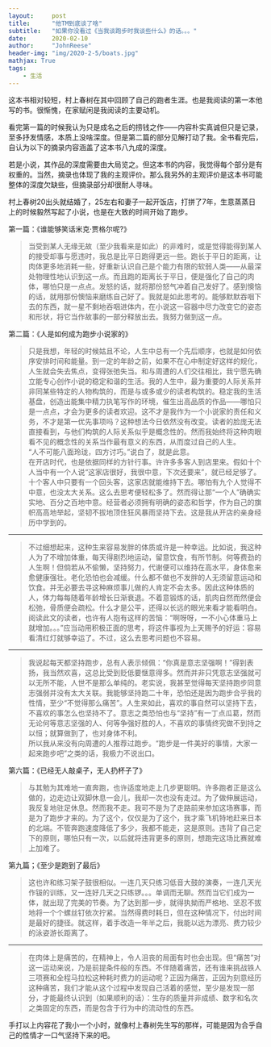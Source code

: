 ```yaml
---
layout:     post
title:      "他TM到底谈了啥"
subtitle:   "如果你没看过《当我谈跑步时我谈些什么》的话。。。"
date:       2020-02-10
author:     "JohnReese"
header-img: "img/2020-2-5/boats.jpg"
mathjax: True
tags:
    - 生活
---
```


这本书相对较短，村上春树在其中回顾了自己的跑者生涯。也是我阅读的第一本他写的书。很惭愧，在家赋闲是我阅读的主要动机。

看完第一篇的时候我认为只是成名之后的捞钱之作——内容朴实真诚但只是记录，至多抒发情感，本质上没啥深度。但是第二篇的部分见解打动了我。全书看完后，自认为以下的摘录内容涵盖了这本书八九成的深度。

若是小说，其作品的深度需要由大局览之。但这本书的内容，我觉得每个部分是有权重的。当然，摘录也体现了我的主观评价。那么我另外的主观评价是这本书可能整体的深度欠缺些，但摘录部分却很耐人寻味。

村上春树20出头就结婚了，25左右和妻子一起开饭店，打拼了7年，生意蒸蒸日上的时候毅然写起了小说，也是在大致的时间开始了跑步。

第一篇：《谁能够笑话米克·贾格尔呢?》

> 当受到某人无缘无故（至少我看来是如此）的非难时，或是觉得能得到某人的接受却事与愿违时，我总是比平日跑得更远一些。跑长于平日的距离，让肉体更多地消耗一些，好重新认识自己是个能力有限的软弱人类——从最深处物理性地认识到这一点。而且跑的距离长于平日，便是强化了自己的肉体，哪怕只是一点点。发怒的话，就将那份怒气冲着自己发好了。感到懊恼的话，就用那份懊恼来磨练自己好了。我就是如此思考的。能够默默吞咽下去的东西，就一星不剩地吞咽进体内，在小说这一容器中尽力改变它的姿态和形状，将它当作故事的一部分释放出去。我努力做到这一点。

第二篇：《人是如何成为跑步小说家的》

> 只是我想，年轻的时候姑且不论，人生中总有一个先后顺序，也就是如何依序安排时间和能量。到一定的年龄之前，如果不在心中制定好这样的规化，人生就会失去焦点，变得张弛失当。和与周遭的人们交往相比，我宁愿先确立能专心创作小说的稳定和谐的生活。我的人生中，最为重要的人际关系并非同某些特定的人物构筑的，而是与或多或少的读者构筑的。稳定我的生活基盘，创造出能集中精力执笔写作的环境，催生出高品质的作品——哪怕只是一点点，才会为更多的读者欢迎。这不才是我作为一个小说家的责任和义务，不才是第一优先事项吗？这种想法今日依然没有改变。读者的脸庞无法直接看到，与他们构筑的人际关系似乎是概念性的。然而我始终将这种肉眼看不见的概念性的关系当作最有意义的东西，从而度过自己的人生。</br>
> “人不可能八面玲珑，四方讨巧。”说白了，就是此意。</br>
> 在开店时代，也是依据同样的方针行事。许许多多客人到店里来。假如十个人当中有一个人说“这家店很好，我很中意，下次还要来”，就已经足够了。十个客人中只要有一个回头客，这家店就能维持下去。哪怕有九个人觉得不中意，也没太大关系。这么去思考便轻松多了。然而得让那“一个人”确确实实地、百分之百地中意。经营者必须拥有明确的姿态和哲学，作为自己的旗帜高高地举起，坚韧不拔地顶住狂风暴雨坚持下去。这是我从开店的亲身经历中学到的。

---

> 不过细想起来，这种生来容易发胖的体质或许是一种幸运。比如说，我这种人为了不增加体重，每天得剧烈地运动，留意饮食，有所节制。何等费劲的人生啊！但倘若从不偷懒，坚持努力，代谢便可以维持在高水平，身体愈来愈健康强壮。老化恐怕也会减缓。什么都不做也不发胖的人无须留意运动和饮食。并无必要去寻这种麻烦事儿做的人肯定不会太多。因此这种体质的人，体力每每随着年龄增长日渐衰退。不着意锻炼的话，肌肉自然而然便会松弛，骨质便会疏松。什么才是公平，还得以长远的眼光来看才能看明白。阅读此文的读者，也许有人抱有这样的苦恼：“啊呀呀，一不小心体重马上就增加。。。”应当动用积极正面的思考，将这件事视为上天赐予的好运：容易看清红灯就够幸运了。不过，这么去思考问题也不容易。

---

> 我说起每天都坚持跑步，总有人表示倾佩：“你真是意志坚强啊！”得到表扬，我当然欢喜，这总比受到贬低要惬意得多。然而并非只凭意志坚强就可以无所不能，人世不是那么单纯的。老实说，我甚至觉得每天坚持跑步同意志强弱并没有太大关联。我能够坚持跑二十年，恐怕还是因为跑步合乎我的性情，至少“不觉得那么痛苦”。人生来如此，喜欢的事自然可以坚持下去，不喜欢的事怎么也坚持不了。意志之类恐怕也与“坚持”有一丁点瓜葛，然而无论何等意志坚强的人、何等争强好胜的人，不喜欢的事情终究做不到持之以恒；就算做到了，也对身体不利。</br>
> 所以我从来没有向周遭的人推荐过跑步。“跑步是一件美好的事情，大家一起来跑步吧”之类的话，我极力不说出口。

第六篇：《已经无人敲桌子，无人扔杯子了》

> 与其勉为其难地一直奔跑，也许适度地走上几步更聪明。许多跑者正是这么做的，边走边让双脚休息一会儿，我却一次也没有走过。为了做伸展运动，我反复地驻足休息。然而我不走。我可不是为了走路前来参加这场赛事，而是为了跑步才来的。为了这个，仅仅是为了这个，我才乘飞机特地赶来日本的北端。不管奔跑速度降低了多少，我都不能走，这是原则。违背了自己定下的原则，哪怕只有一次，以后就将违背更多的原则，想跑完这场比赛就难上加难了。

第九篇；《至少是跑到了最后》

> 这也许和练习架子鼓很相似。一连几天只练习低音大鼓的演奏，一连几天光作钹的训练，又一连好几天之只练锣。。。单调而无聊。然而当它们成为一体，就出现了完美的节奏。为了达到那一步，就得执拗而严格地、坚忍不拔地将一个个螺丝钉依次拧紧。当然得费时耗日，但在这种情况下，付出时间是最好的捷径。就这样，着手改造一年半之后，我能以远为漂亮、费力较少的泳姿游长距离了。

---

> 在肉体上是痛苦的，在精神上，令人沮丧的局面有时也会出现。但“痛苦”对这一运动来说，乃是前提条件般的东西。不伴随着痛苦，还有谁来挑战铁人三项赛和全程马拉松这种耗时费力的运动呢？正因为痛苦，正因为刻意经历这种痛苦，我们才能从这个过程中发现自己活着的感觉，至少是发现一部分，才能最终认识到（如果顺利的话）：生存的质量并非成绩、数字和名次之类固定的东西，而是包含于行为中的流动性的东西。


手打以上内容花了我小一个小时，就像村上春树先生写的那样，可能是因为合乎自己的性情才一口气坚持下来的吧。